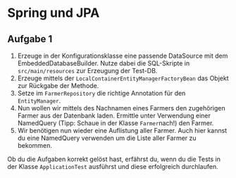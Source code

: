 # Spring und JPA

## Aufgabe 1

1. Erzeuge in der Konfigurationsklasse eine passende DataSource mit dem EmbeddedDatabaseBuilder. Nutze dabei die
   SQL-Skripte in `src/main/resources`
   zur Erzeugung der Test-DB.
2. Erzeuge mittels der `LocalContainerEntityManagerFactoryBean` das Objekt zur Rückgabe der Methode.
3. Setze im `FarmerRepository` die richtige Annotation für den `EntityManager`.
4. Nun wollen wir mittels des Nachnamen eines Farmers den zugehörigen Farmer aus der Datenbank laden. Ermittle unter
   Verwendung einer NamedQuery (Tipp: Schaue in der Klasse `Farmer`nach!) den Farmer.
5. Wir benötigen nun wieder eine Auflistung aller Farmer. Auch hier kannst du eine NamedQuery verwenden um die Liste
   aller Farmer zu bekommen.

Ob du die Aufgaben korrekt gelöst hast, erfährst du, wenn du die Tests in der Klasse `ApplicationTest` ausführst und
diese erfolgreich durchlaufen.